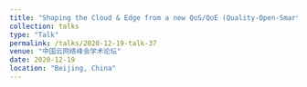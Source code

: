```yaml
---
title: "Shaping the Cloud & Edge from a new QoS/QoE (Quality-Open-Smart-grEen) Perspective"
collection: talks
type: "Talk"
permalink: /talks/2020-12-19-talk-37
venue: "中国云网络峰会学术论坛"
date: 2020-12-19
location: "Beijing, China"
---
```

